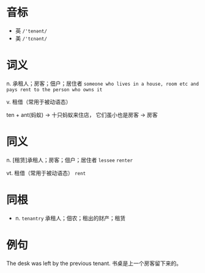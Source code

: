 # 音标

- 英 `/'tenənt/`
- 美 `/'tɛnənt/`

# 词义

n. 承租人；房客；佃户；居住者
`someone who lives in a house, room etc and pays rent to the person who owns it`

v. 租借（常用于被动语态）




ten + ant(蚂蚁) → 十只蚂蚁来住店， 它们虽小也是房客 → 房客

# 同义

n. [租赁]承租人；房客；佃户；居住者
`lessee` `renter`

vt. 租借（常用于被动语态）
`rent`

# 同根

- n. `tenantry` 承租人；佃农；租出的财产；租赁

# 例句

The desk was left by the previous tenant.
书桌是上一个房客留下来的。


